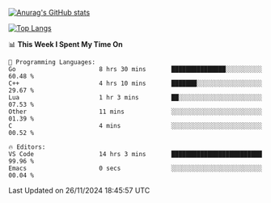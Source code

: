 [![Anurag's GitHub stats](https://github-readme-stats.vercel.app/api?username=wugouzi&count_private=true)](https://github.com/anuraghazra/github-readme-stats)

[![Top Langs](https://github-readme-stats.vercel.app/api/top-langs/?username=wugouzi&layout=compact&count_private=true&hide=html)](https://github.com/anuraghazra/github-readme-stats)

<!--START_SECTION:waka-->
📊 **This Week I Spent My Time On** 

```text
💬 Programming Languages: 
Go                       8 hrs 30 mins       ███████████████░░░░░░░░░░   60.48 % 
C++                      4 hrs 10 mins       ███████░░░░░░░░░░░░░░░░░░   29.67 % 
Lua                      1 hr 3 mins         ██░░░░░░░░░░░░░░░░░░░░░░░   07.53 % 
Other                    11 mins             ░░░░░░░░░░░░░░░░░░░░░░░░░   01.39 % 
C                        4 mins              ░░░░░░░░░░░░░░░░░░░░░░░░░   00.52 % 

🔥 Editors: 
VS Code                  14 hrs 3 mins       █████████████████████████   99.96 % 
Emacs                    0 secs              ░░░░░░░░░░░░░░░░░░░░░░░░░   00.04 % 
```


 Last Updated on 26/11/2024 18:45:57 UTC
<!--END_SECTION:waka-->

<!--
**wugouzi/wugouzi** is a ✨ _special_ ✨ repository because its `README.md` (this file) appears on your GitHub profile.

Here are some ideas to get you started:

- 🔭 I’m currently working on ...
- 🌱 I’m currently learning ...
- 👯 I’m looking to collaborate on ...
- 🤔 I’m looking for help with ...
- 💬 Ask me about ...
- 📫 How to reach me: ...
- 😄 Pronouns: ...
- ⚡ Fun fact: ...
-->

